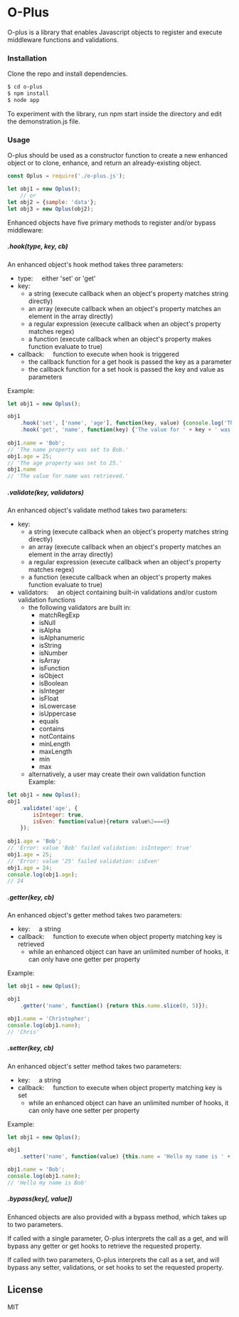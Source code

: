 # O-Plus

O-plus is a library that enables Javascript objects to register and execute middleware functions and validations.

### Installation

Clone the repo and install dependencies.

```bash
$ cd o-plus
$ npm install
$ node app
```

To experiment with the library, run npm start inside the directory and edit the demonstration.js file.

### Usage

O-plus should be used as a constructor function to create a new enhanced object or to clone, enhance, and return an already-existing object.

```js
const Oplus = require('./o-plus.js');

let obj1 = new Oplus();
    // or 
let obj2 = {sample: 'data'};
let obj3 = new Oplus(obj2);
```
Enhanced objects have five primary methods to register and/or bypass middleware:
##### .hook(type, key, cb)
An enhanced object's hook method takes three parameters:
- type: &nbsp;&nbsp;&nbsp; either 'set' or 'get'
- key:
    - a string (execute callback when an object's property matches string directly)
    - an array (execute callback when an object's property matches an element in the array directly)
    - a regular expression (execute callback when an object's property matches regex)
    - a function (execute callback when an object's property makes function evaluate to true)
- callback: &nbsp;&nbsp;&nbsp; function to execute when hook is triggered
    - the callback function for a get hook is passed the key as a parameter
    - the callback function for a set hook is passed the key and value as parameters

Example:
```js
let obj1 = new Oplus();

obj1
    .hook('set', ['name', 'age'], function(key, value) {console.log('The ' + key + ' property was set to ' + value + '.')})
    .hook('get', 'name', function(key) {'The value for ' + key + ' was retrieved.'});
    
obj1.name = 'Bob';
// 'The name property was set to Bob.'
obj1.age = 25;
// 'The age property was set to 25.'
obj1.name
// 'The value for name was retrieved.'
```
##### .validate(key, validators)
An enhanced object's validate method takes two parameters:
- key:
    - a string (execute callback when an object's property matches string directly)
    - an array (execute callback when an object's property matches an element in the array directly)
    - a regular expression (execute callback when an object's property matches regex)
    - a function (execute callback when an object's property makes function evaluate to true)
- validators: &nbsp;&nbsp;&nbsp; an object containing built-in validations and/or custom validation functions 
    - the following validators are built in:
        -   matchRegExp
        -   isNull
        -   isAlpha
        -   isAlphanumeric
        -   isString
        -   isNumber
        -   isArray
        -   isFunction
        -   isObject
        -   isBoolean
        -   isInteger
        -   isFloat
        -   isLowercase
        -   isUppercase
        -   equals
        -   contains
        -   notContains
        -   minLength
        -   maxLength
        -   min
        -   max
    -  alternatively, a user may create their own validation function
Example:
```js
let obj1 = new Oplus();
obj1
    .validate('age', {
        isInteger: true,
        isEven: function(value){return value%2===0}
    });
    
obj1.age = 'Bob';
// 'Error: value 'Bob' failed validation: isInteger: true'
obj1.age = 25;
// 'Error: value '25' failed validation: isEven'
obj1.age = 24;
console.log(obj1.age);
// 24
```
##### .getter(key, cb)
An enhanced object's getter method takes two parameters:
- key: &nbsp;&nbsp;&nbsp; a string
- callback: &nbsp;&nbsp;&nbsp; function to execute when object property matching key is retrieved
    - while an enhanced object can have an unlimited number of hooks, it can only have one getter per property

Example:
```js
let obj1 = new Oplus();

obj1
    .getter('name', function() {return this.name.slice(0, 5)});

obj1.name = 'Christopher';
console.log(obj1.name);
// 'Chris'
```
##### .setter(key, cb)
An enhanced object's setter method takes two parameters:
- key: &nbsp;&nbsp;&nbsp; a string
- callback: &nbsp;&nbsp;&nbsp; function to execute when object property matching key is set
    - while an enhanced object can have an unlimited number of hooks, it can only have one setter per property

Example:
```js
let obj1 = new Oplus();

obj1
    .setter('name', function(value) {this.name = 'Hello my name is ' + value});

obj1.name = 'Bob';
console.log(obj1.name);
// 'Hello my name is Bob'
```
##### .bypass(key[, value])
Enhanced objects are also provided with a bypass method, which takes up to two parameters.  

If called with a single parameter, O-plus interprets the call as a get, and will bypass any getter or get hooks to retrieve the requested property.

If called with two parameters, O-plus interprets the call as a set, and will bypass any setter, validations, or set hooks to set the requested property.

License
----

MIT